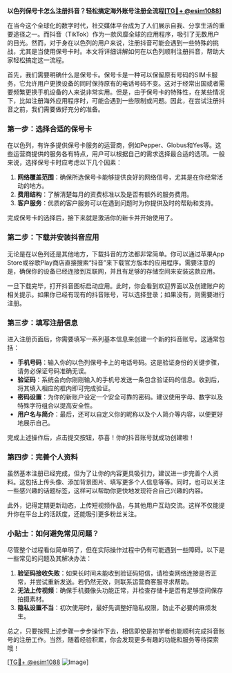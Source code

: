 **以色列保号卡怎么注册抖音？轻松搞定海外账号注册全流程[[TG💪+ @esim1088](https://t.me/s/esim1088)]**

在当今这个全球化的数字时代，社交媒体平台成为了人们展示自我、分享生活的重要途径之一。而抖音（TikTok）作为一款风靡全球的应用程序，吸引了无数用户的目光。然而，对于身在以色列的用户来说，注册抖音可能会遇到一些特殊的挑战，尤其是当使用保号卡时。本文将详细讲解如何在以色列顺利注册抖音，帮助大家轻松搞定这一流程。

首先，我们需要明确什么是保号卡。保号卡是一种可以保留原有号码的SIM卡服务，它允许用户更换设备的同时保持原有的电话号码不变。这对于经常出国或者需要频繁更换手机设备的人来说非常实用。但是，由于保号卡的特殊性，在某些情况下，比如注册海外应用程序时，可能会遇到一些限制或问题。因此，在尝试注册抖音之前，我们需要做好充分的准备。

### 第一步：选择合适的保号卡

在以色列，有许多提供保号卡服务的运营商，例如Pepper、Globus和Yes等。这些运营商提供的服务各有特点，用户可以根据自己的需求选择最合适的选项。一般来说，选择保号卡时应考虑以下几个因素：

1. **网络覆盖范围**：确保所选保号卡能够提供良好的网络信号，尤其是在你经常活动的地方。
2. **费用结构**：了解清楚每月的资费标准以及是否有额外的服务费用。
3. **客户服务**：优质的客户服务可以在遇到问题时为你提供及时的帮助和支持。

完成保号卡的选择后，接下来就是激活你的新卡并开始使用了。

### 第二步：下载并安装抖音应用

无论是在以色列还是其他地方，下载抖音的方法都非常简单。你可以通过苹果App Store或谷歌Play商店直接搜索“抖音”来下载官方版本的应用程序。需要注意的是，确保你的设备已经连接到互联网，并且有足够的存储空间来安装这款应用。

一旦下载完毕，打开抖音图标启动应用。此时，你会看到欢迎界面以及创建账户的相关提示。如果你已经有现有的抖音账号，可以选择登录；如果没有，则需要进行注册。

### 第三步：填写注册信息

进入注册页面后，你需要填写一系列基本信息来创建一个新的抖音账号。这通常包括：

- **手机号码**：输入你的以色列保号卡上的电话号码。这是验证身份的关键步骤，请务必保证号码准确无误。
- **验证码**：系统会向你刚刚输入的手机号发送一条包含验证码的信息。收到后，将其填入相应的框内即可完成验证。
- **密码设置**：为你的新账户设定一个安全可靠的密码。建议使用字母、数字以及特殊字符组合以提高安全性。
- **用户名与简介**：最后，还可以自定义你的昵称以及个人简介等内容，以便更好地展示自己。

完成上述操作后，点击提交按钮，恭喜！你的抖音账号就成功创建啦！

### 第四步：完善个人资料

虽然基本注册已经完成，但为了让你的内容更具吸引力，建议进一步完善个人资料。这包括上传头像、添加背景图片、填写更多个人信息等等。同时，也可以关注一些感兴趣的话题标签，这样可以帮助你更快地发现符合自己兴趣的内容。

此外，记得定期更新动态，上传短视频作品，与其他用户互动交流。这样不仅能提升你在平台上的活跃度，还能吸引更多粉丝关注。

### 小贴士：如何避免常见问题？

尽管整个过程看似简单明了，但在实际操作过程中仍有可能遇到一些障碍。以下是一些常见的问题及其解决办法：

1. **验证码接收失败**：如果长时间未能收到验证码短信，请检查网络连接是否正常，并尝试重新发送。若仍然无效，则联系运营商客服寻求帮助。
2. **无法上传视频**：确保手机摄像头功能正常，并检查存储卡是否有足够空间保存拍摄素材。
3. **隐私设置不当**：初次使用时，最好先调整好隐私权限，防止不必要的麻烦发生。

总之，只要按照上述步骤一步步操作下去，相信即使是初学者也能顺利完成抖音账号的注册工作。当然，随着经验积累，你会发现更多有趣的功能和服务等待探索哦！

[[TG💪+ @esim1088](https://t.me/s/esim1088) ![Image](https://i.postimg.cc/4NQfJmqS/Snipaste-2025-05-13-00-14-12.png)]